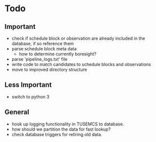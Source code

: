 # Todo #

## Important ##

* check if schedule block or observation are already included in the database, if so reference them
* parse schedule block meta data
    * how to determine currently boresight?
* parse 'pipeline_logs.txt' file
* write code to match candidates to schedule blocks and observations
* move to improved directory structure

## Less Important ##

* switch to python 3

## General ##

* hook up logging functionality in TUSEMCS to database.
* how should we partition the data for fast lookup?
* check database triggers for retiring old data.
